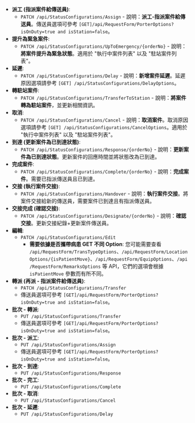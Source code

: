 
*   **派工 (指派案件給傳送員)**:
    *   `PATCH /api/StatusConfigurations/Assign` - 說明：**派工-指派案件給傳送員**。傳送員選項可參考 `[GET]/api/RequestForm/PorterOptions?isOnDuty=true and isStation=false`。
*   **提升為緊急案件**:
    *   `PATCH /api/StatusConfigurations/UpToEmergency/{orderNo}` - 說明：**將案件提升為緊急狀態**。適用於 "執行中案件列表" 以及 "駐站案件列表"。
*   **延遲**:
    *   `PATCH /api/StatusConfigurations/Delay` - 說明：**新增案件延遲**。延遲原因選項請參考 `[GET] /api/StatusConfigurations/DelayOptions`。
*   **轉駐站案件**:
    *   `PATCH /api/StatusConfigurations/TransferToStation` - 說明：**將案件轉為駐站案件**，並更新相關資訊。
*   **取消**:
    *   `PATCH /api/StatusConfigurations/Cancel` - 說明：**取消案件**。取消原因選項請參考 `[GET] /api/StatusConfigurations/CancelOptions`。適用於 "執行中案件列表" 以及 "駐站案件列表"。
*   **到達 (更新案件為已到達狀態)**:
    *   `PATCH /api/StatusConfigurations/Response/{orderNo}` - 說明：**更新案件為已到達狀態**。更新案件的回應時間並將狀態改為已到達。
*   **完成案件**:
    *   `PATCH /api/StatusConfigurations/Complete/{orderNo}` - 說明：**完成案件**。需要已指派傳送員且已到達。
*   **交接 (執行案件交接)**:
    *   `PATCH /api/StatusConfigurations/Handover` - 說明：**執行案件交接**。將案件交接給新的傳送員，需要案件已到達且有指派傳送員。
*   **交接完成 (確認交接)**:
    *   `PATCH /api/StatusConfigurations/Designate/{orderNo}` - 說明：**確認交接**。更新交接紀錄+更新案件傳送員。
*   **編輯**:
    *   `PATCH /api/StatusConfigurations/Edit`
        *   **需要依據是否攜帶病患 GET 不同 Option**: 您可能需要查看 `/api/RequestForm/TransTypeOptions`、`/api/RequestForm/LocationOptions/{isPatientMove}`、`/api/RequestForm/EquipOptions`、`/api/RequestForm/RemarksOptions` 等 API，它們的選項會根據 `isPatientMove` 參數而有所不同。
*   **轉派 (再派 - 指派案件給傳送員)**:
    *   `PATCH /api/StatusConfigurations/Transfer`
    *   傳送員選項可參考 `[GET]/api/RequestForm/PorterOptions?isOnDuty=true and isStation=false`。
*   **批次 - 轉派**:
    *   `PUT /api/StatusConfigurations/Transfer`
    *   傳送員選項可參考 `[GET]/api/RequestForm/PorterOptions?isOnDuty=true and isStation=false`。
*   **批次 - 派工**:
    *   `PUT /api/StatusConfigurations/Assign`
    *   傳送員選項可參考 `[GET]/api/RequestForm/PorterOptions?isOnDuty=true and isStation=false`。
*   **批次 - 到達**:
    *   `PUT /api/StatusConfigurations/Response`
*   **批次 - 完工**:
    *   `PUT /api/StatusConfigurations/Complete`
*   **批次 - 取消**:
    *   `PUT /api/StatusConfigurations/Cancel`
*   **批次 - 延遲**:
    *   `PUT /api/StatusConfigurations/Delay`




